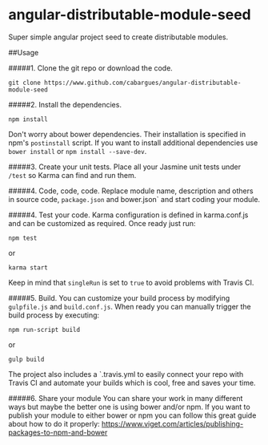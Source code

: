angular-distributable-module-seed
=======

Super simple angular project seed to create distributable modules.

##Usage


#####1. Clone the git repo or download the code.
```
git clone https://www.github.com/cabargues/angular-distributable-module-seed
```

#####2. Install the dependencies.
```
npm install
```
Don't worry about bower dependencies. Their installation is specified in npm's `postinstall` script.
If you want to install additional dependencies use `bower install` or `npm install --save-dev`.

#####3. Create your unit tests.
Place all your Jasmine unit tests under `/test` so Karma can find and run them.

#####4. Code, code, code. 
Replace module name, description and others in source code, `package.json` and bower.json` and start coding your module.

#####4. Test your code.
Karma configuration is defined in karma.conf.js and can be customized as required. Once ready just run:
```
npm test
```
or 
```
karma start
```
Keep in mind that `singleRun` is set to `true` to avoid problems with Travis CI.

#####5. Build.
You can customize your build process by modifying `gulpfile.js` and `build.conf.js`. When ready you can manually trigger the build process by executing: 

```
npm run-script build
```
or 
```
gulp build
```

The project also includes a `.travis.yml to easily connect your repo with Travis CI and automate your builds which is cool, free and saves your time.

#####6. Share your module
You can share your work in many different ways but maybe the better one is using bower and/or npm.
If you want to publish your module to either bower or npm you can follow this great guide about how to do it properly:
https://www.viget.com/articles/publishing-packages-to-npm-and-bower